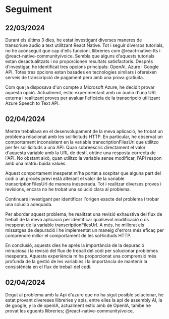 # Seguiment
## 22/03/2024
Durant els últims 3 dies, he estat investigant diverses maneres de transcriure àudio a text utilitzant React Native. Tot i seguir diversos tutorials, no he aconseguit que cap d'ells funcioni, llibreries com @react-native-tts i @react-native-community/voice. Sembla que alguns d'aquests tutorials estan desactualitzats i no proporcionen resultats satisfactoris. Després d'investigar, he identificat tres opcions principals: OpenAI, Azure i Google API. Totes tres opcions estan basades en tecnologies similars i ofereixen serveis de transcripció de pagament pero amb una prova gratiuita.

Com que ja disposava d'un compte a Microsoft Azure, he decidit provar aquesta opció. Actualment, estic experimentant amb un àudio d'una URL externa i realitzant proves per avaluar l'eficàcia de la transcripció utilitzant Azure Speech to Text API.

## 02/04/2024
Mentre treballava en el desenvolupament de la meva aplicació, he trobat un problema relacionat amb les sol·licituds HTTP. En particular, he observat un comportament inconsistent en la variable transcriptionFilesUrl que utilitzo per fer sol·licituds a una API. Quan sobreescric directament el valor d'aquesta variable amb la URL de destí, obtinc una resposta correcta de l'API. No obstant això, quan utilitzo la variable sense modificar, l'API respon amb una matriu buida values.

Aquest comportament inesperat m'ha portat a sospitar que alguna part del codi o un procés previ està alterant el valor de la variable transcriptionFilesUrl de manera inesperada. Tot i realitzar diverses proves i revisions, encara no he trobat una solució clara al problema.

Continuaré investigant per identificar l'origen exacte del problema i trobar una solució adequada.

Per abordar aquest problema, he realitzat una revisió exhaustiva del flux de treball de la meva aplicació per identificar qualsevol modificació o ús inesperat de la variable transcriptionFilesUrl. A més, he millorat els missatges de depuració i he implementat un maneig d'errors més eficaç per comprendre millor el comportament de les sol·licituds HTTP.

En conclusió, aquests dies he après la importància de la depuració minuciosa i la revisió del flux de treball del codi per solucionar problemes inesperats. Aquesta experiència m'ha proporcionat una comprensió més profunda de la gestió de les variables i la importància de mantenir la consistència en el flux de treball del codi.


## 02/04/2024
Degut al problema amb la Api d'azure que no ha sigut posible solucionar, he estat provant divereses llibreries y apis, entre elles la api de assembly AI, la de google, y la de openIA, actualment estic amb de OpenIA, tambe he provat les eguents llibreries; @react-native-community/voice,